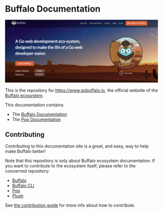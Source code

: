 # Buffalo Documentation

<p><img src="gobuffalo-io.png" alt="gobuffalo.io" width="888"></p>

This is the repository for https://www.gobuffalo.io, the official website of the [Buffalo ecosystem](https://github.com/gobuffalo).

This documentation contains:
* The [Buffalo Documentation](https://gobuffalo.io/docs/getting-started/installation)
* The [Pop Documentation](https://gobuffalo.io/docs/db/getting-started)

## Contributing

Contributing to this documentation site is a great, and easy, way to help make Buffalo better!

Note that this repository is only about Buffalo ecosystem documentation. If you want to contribute to the ecosystem itself, please refer to the concerned repository:
* [Buffalo](https://github.com/gobuffalo/buffalo)
* [Buffalo CLI](https://github.com/gobuffalo/cli)
* [Pop](https://github.com/gobuffalo/pop)
* [Plush](https://github.com/gobuffalo/plush)

See [the contribution guide](CONTRIBUTING.md) for more info about how to contribute.
